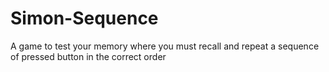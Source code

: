 # Simon-Sequence
A game to test your memory where you must recall and repeat a sequence of pressed button in the correct order
